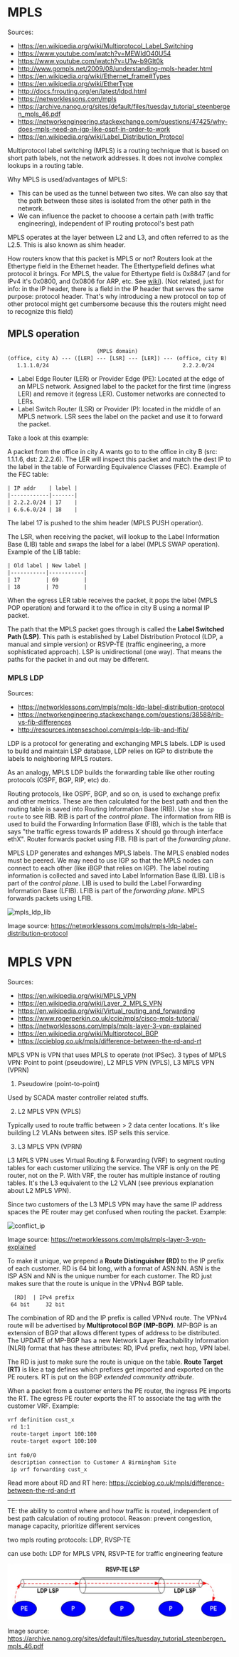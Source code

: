# MPLS

Sources:

- https://en.wikipedia.org/wiki/Multiprotocol_Label_Switching
- https://www.youtube.com/watch?v=MEWIdO40U54
- https://www.youtube.com/watch?v=U1w-b9GIt0k
- http://www.gompls.net/2009/08/understanding-mpls-header.html
- https://en.wikipedia.org/wiki/Ethernet_frame#Types
- https://en.wikipedia.org/wiki/EtherType
- http://docs.frrouting.org/en/latest/ldpd.html
- https://networklessons.com/mpls
- https://archive.nanog.org/sites/default/files/tuesday_tutorial_steenbergen_mpls_46.pdf
- https://networkengineering.stackexchange.com/questions/47425/why-does-mpls-need-an-igp-like-ospf-in-order-to-work
- https://en.wikipedia.org/wiki/Label_Distribution_Protocol

Multiprotocol label switching (MPLS) is a routing technique that is based on short path labels, not the network addresses. It does not involve complex lookups in a routing table.

Why MPLS is used/advantages of MPLS:

- This can be used as the tunnel between two sites. We can also say that the path between these sites is isolated from the other path in the network.
- We can influence the packet to chooose a certain path (with traffic engineering), independent of IP routing protocol's best path

MPLS operates at the layer between L2 and L3, and often referred to as the L2.5. This is also known as shim header.

How routers know that this packet is MPLS or not? Routers look at the Ethertype field in the Ethernet header. The Ethertypefield defines what protocol it brings. For MPLS, the value for Ethertype field is 0x8847 (and for IPv4 it's 0x0800, and 0x0806 for ARP, etc. See [wiki](https://en.wikipedia.org/wiki/EtherType)). (Not related, just for info: in the IP header, there is a field in the IP header that serves the same purpose: protocol header. That's why introducing a new protocol on top of other protocol might get cumbersome because this the routers might need to recognize this field)

## MPLS operation

```
                            (MPLS domain)
(office, city A) --- ([LER] --- [LSR] --- [LER]) --- (office, city B)
   1.1.1.0/24                                          2.2.2.0/24
```

- Label Edge Router (LER) or Provider Edge (PE): Located at the edge of an MPLS network. Assigned label to the packet for the first time (ingress LER) and remove it (egress LER). Customer networks are connected to LERs.
- Label Switch Router (LSR) or Provider (P): located in the middle of an MPLS network. LSR sees the label on the packet and use it to forward the packet.

Take a look at this example:

A packet from the office in city A wants go to to the office in city B (src: 1.1.1.6, dst: 2.2.2.6). The LER will inspect this packet and match the dest IP to the label in the table of Forwarding Equivalence Classes (FEC). Example of the FEC table:

```
| IP addr    | label |
|------------|-------|
| 2.2.2.0/24 | 17    |
| 6.6.6.0/24 | 18    |
```

The label 17 is pushed to the shim header (MPLS PUSH operation).

The LSR, when receiving the packet, will lookup to the Label Information Base (LIB) table and swaps the label for a label (MPLS SWAP operation). Example of the LIB table:

```
| Old label | New label |
|-----------|-----------|
| 17        | 69        |
| 18        | 70        |
```

When the egress LER table receives the packet, it pops the label (MPLS POP operation) and forward it to the office in city B using a normal IP packet.

The path that the MPLS packet goes through is called the **Label Switched Path (LSP)**. This path is established by Label Distribution Protocol (LDP, a manual and simple version) or RSVP-TE (traffic engineering, a more sophisticated approach). LSP is unidirectional (one way). That means the paths for the packet in and out may be different.

### MPLS LDP

Sources: 

- https://networklessons.com/mpls/mpls-ldp-label-distribution-protocol
- https://networkengineering.stackexchange.com/questions/38588/rib-vs-fib-differences
- http://resources.intenseschool.com/mpls-ldp-lib-and-lfib/

LDP is a protocol for generating and exchanging MPLS labels. LDP is used to build and maintain LSP database, LDP relies on IGP to distribute the labels to neighboring MPLS routers.

As an analogy, MPLS LDP builds the forwarding table like other routing protocols (OSPF, BGP, RIP, etc) do. 

Routing protocols, like OSPF, BGP, and so on, is used to exchange prefix and other metrics. These are then calculated for the best path and then the routing table is saved into Routing Information Base (RIB). Use `show ip route` to see RIB. RIB is part of the *control plane*. The information from RIB is used to build the Forwarding Information Base (FIB), which is the table that says "the traffic egress towards IP address X should go through interface ethX". Router forwards packet using FIB. FIB is part of the *forwarding plane*.

MPLS LDP generates and exhanges MPLS labels. The MPLS enabled nodes must be peered. We may need to use IGP so that the MPLS nodes can connect to each other (like iBGP that relies on IGP). The label routing information is collected and saved into Label Information Base (LIB). LIB is part of the *control plane*. LIB is used to build the Label Forwarding Information Base (LFIB). LFIB is part of the *forwarding plane*. MPLS forwards packets using LFIB.

![mpls_ldp_lib](https://cdn.networklessons.com/wp-content/uploads/2015/08/xfib-lfib-cisco.png.pagespeed.ic.ceKHN1yir8.webp)

Image source: https://networklessons.com/mpls/mpls-ldp-label-distribution-protocol

# MPLS VPN

Sources:

- https://en.wikipedia.org/wiki/MPLS_VPN
- https://en.wikipedia.org/wiki/Layer_2_MPLS_VPN
- https://en.wikipedia.org/wiki/Virtual_routing_and_forwarding
- https://www.rogerperkin.co.uk/ccie/mpls/cisco-mpls-tutorial/
- https://networklessons.com/mpls/mpls-layer-3-vpn-explained
- https://en.wikipedia.org/wiki/Multiprotocol_BGP
- https://ccieblog.co.uk/mpls/difference-between-the-rd-and-rt

MPLS VPN is VPN that uses MPLS to operate (not IPSec). 3 types of MPLS VPN: Point to point (pseudowire), L2 MPLS VPN (VPLS), L3 MPLS VPN (VPRN)

1. Pseudowire (point-to-point)

Used by SCADA master controller related stuffs.

2. L2 MPLS VPN (VPLS)

Typically used to route traffic between > 2 data center locations. It's like building L2 VLANs between sites. ISP sells this service.

3. L3 MPLS VPN (VPRN)

L3 MPLS VPN  uses Virtual Routing & Forwarding (VRF) to segment routing tables for each customer utilizing the service. The VRF is only on the PE router, not on the P. With VRF, the router has multiple instance of routing tables. It's the L3 equivalent to the L2 VLAN (see previous explanation about L2 MPLS VPN).

Since two customers of the L3 MPLS VPN may have the same IP address spaces the PE router may get confused when routing the packet. Example:

![conflict_ip](https://cdn.networklessons.com/wp-content/uploads/2015/08/xmpls-vpn-bgp-without-route-distinguisher-1024x375.png.pagespeed.ic.9bqhWkLymz.webp)

Image source: https://networklessons.com/mpls/mpls-layer-3-vpn-explained

To make it unique, we prepend a **Route Distinguisher (RD)** to the IP prefix of each customer. RD is 64 bit long, with a format of ASN:NN. ASN is the ISP ASN and NN is the unique number for each customer. The RD just makes sure that the route is unique in the VPNv4 BGP table.

```
  [RD]  | IPv4 prefix
 64 bit     32 bit
```

The combination of RD and the IP prefix is called VPNv4 route. The VPNv4 route will be advertised by **Multiprotocol BGP (MP-BGP)**. MP-BGP is an extension of BGP that allows different types of address to be distributed. The UPDATE of MP-BGP has a new Network Layer Reachability Information (NLRI) format that has these attributes: RD, IPv4 prefix, next hop, VPN label.

The RD is just to make sure the route is unique on the table. **Route Target (RT)** is like a tag defines which prefixes get imported and exported on the PE routers. RT is put on the BGP *extended community attribute*.

When a packet from a customer enters the PE router, the ingress PE imports the RT. The egress PE router exports the RT to associate the tag with the customer VRF. Example:

```
vrf definition cust_x
 rd 1:1
 route-target import 100:100
 route-target export 100:100

int fa0/0
 description connection to Customer A Birmingham Site
 ip vrf forwarding cust_x
```

Read more about RD and RT here: https://ccieblog.co.uk/mpls/difference-between-the-rd-and-rt

------

TE: the ability to control where and how traffic is routed, independent of best path calculation of routing protocol.
Reason: prevent congestion, manage capacity, prioritize different services

two mpls routing protocols: LDP, RVSP-TE

can use both: LDP for MPLS VPN, RSVP-TE for traffic engineering feature

![mpls_rsvp_te_ldp](../images/mpls_ldp_rsvp_te.png)

Image source: https://archive.nanog.org/sites/default/files/tuesday_tutorial_steenbergen_mpls_46.pdf

